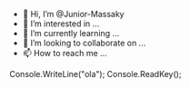 - 👋 Hi, I’m @Junior-Massaky
- 👀 I’m interested in ...
- 🌱 I’m currently learning ...
- 💞️ I’m looking to collaborate on ...
- 📫 How to reach me ...

<!---
Junior-Massaky/Junior-Massaky is a ✨ special ✨ repository because its `README.md` (this file) appears on your GitHub profile.
You can click the Preview link to take a look at your changes.
--->

Console.WriteLine("ola");
Console.ReadKey();
